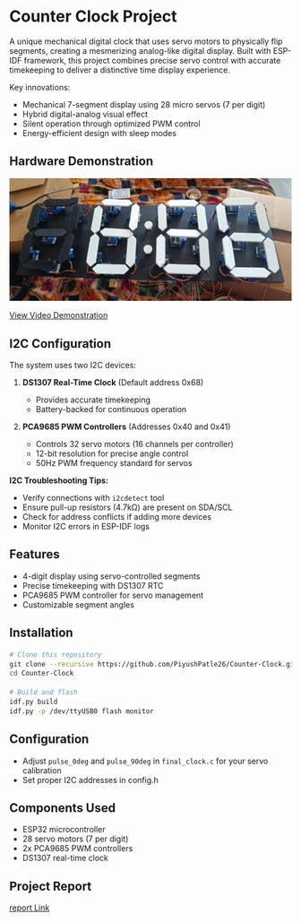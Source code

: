 # Counter Clock Project

A unique mechanical digital clock that uses servo motors to physically flip segments, creating a mesmerizing analog-like digital display. Built with ESP-IDF framework, this project combines precise servo control with accurate timekeeping to deliver a distinctive time display experience.

Key innovations:

- Mechanical 7-segment display using 28 micro servos (7 per digit)
- Hybrid digital-analog visual effect
- Silent operation through optimized PWM control
- Energy-efficient design with sleep modes

## Hardware Demonstration

![Working Clock](assets/clock1.jpeg)

[View Video Demonstration](assets/clock.mp4)

## I2C Configuration

The system uses two I2C devices:

1. **DS1307 Real-Time Clock** (Default address 0x68)

   - Provides accurate timekeeping
   - Battery-backed for continuous operation

2. **PCA9685 PWM Controllers** (Addresses 0x40 and 0x41)
   - Controls 32 servo motors (16 channels per controller)
   - 12-bit resolution for precise angle control
   - 50Hz PWM frequency standard for servos

**I2C Troubleshooting Tips:**

- Verify connections with `i2cdetect` tool
- Ensure pull-up resistors (4.7kΩ) are present on SDA/SCL
- Check for address conflicts if adding more devices
- Monitor I2C errors in ESP-IDF logs

## Features

- 4-digit display using servo-controlled segments
- Precise timekeeping with DS1307 RTC
- PCA9685 PWM controller for servo management
- Customizable segment angles

## Installation

```bash
# Clone this repository
git clone --recursive https://github.com/PiyushPatle26/Counter-Clock.git
cd Counter-Clock

# Build and flash
idf.py build
idf.py -p /dev/ttyUSB0 flash monitor
```

## Configuration

- Adjust `pulse_0deg` and `pulse_90deg` in `final_clock.c` for your servo calibration
- Set proper I2C addresses in config.h

## Components Used

- ESP32 microcontroller
- 28 servo motors (7 per digit)
- 2x PCA9685 PWM controllers
- DS1307 real-time clock

## Project Report

[report Link](https://docs.google.com/document/d/1q5xvmOw9YiV045bbDlcQbDAQpm_l3vye6wUiXI0P7eM/edit?tab=t.0#heading=h.edmfe2u44n0s)
